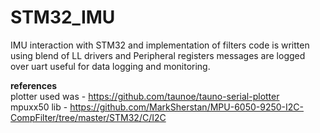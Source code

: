 # STM32_IMU
IMU interaction with STM32 and implementation of filters
code is written using blend of LL drivers and Peripheral registers
messages are logged over uart useful for data logging and monitoring.

**references**  
plotter used was - https://github.com/taunoe/tauno-serial-plotter  
mpuxx50 lib - https://github.com/MarkSherstan/MPU-6050-9250-I2C-CompFilter/tree/master/STM32/C/I2C
